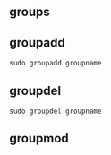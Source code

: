 ## groups
## groupadd

`sudo groupadd groupname`
## groupdel

`sudo groupdel groupname`
## groupmod

